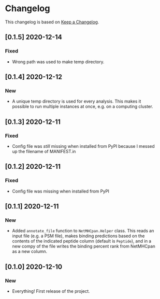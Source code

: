 # Changelog

This changelog is based on [Keep a Changelog](https://keepachangelog.com/en/1.0.0/).

## [0.1.5] 2020-12-14
### Fixed
- Wrong path was used to make temp directory.

## [0.1.4] 2020-12-12
### New
- A unique temp directory is used for every analysis. This makes it possible to run multiple instances at once,
e.g. on a computing cluster.

## [0.1.3] 2020-12-11
### Fixed
- Config file was _still_ missing when installed from PyPI because I messed up the filename of MANIFEST.in

## [0.1.2] 2020-12-11
### Fixed
- Config file was missing when installed from PyPI

## [0.1.1] 2020-12-11
### New
- Added `annotate_file` function to `NetMHCpan.Helper` class. This reads an input file (e.g. a PSM file), makes 
binding predictions based on the contents of the indicated peptide column (default is `Peptide`), and in a new 
 compy of the file writes the binding percent rank from NetMHCpan as a new column.

## [0.1.0] 2020-12-10
### New
- Everything! First release of the project.